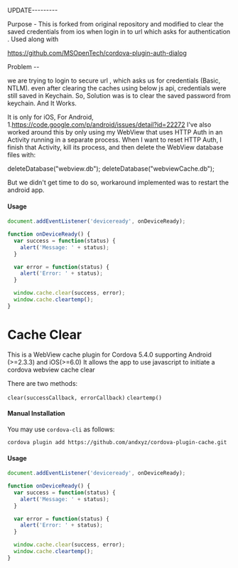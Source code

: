UPDATE---------

Purpose -
This is forked from original  repository and modified to clear the saved credentials from ios
when login in to url which asks for authentication .
Used along with 

https://github.com/MSOpenTech/cordova-plugin-auth-dialog


Problem --

we are trying to login to secure url , which asks us for credentials (Basic, NTLM).
even after clearing the caches using below js api, credentials were still saved in Keychain.
So, Solution was is to clear the saved password from keychain.
And It Works.

It is only for iOS,
For Android, 
1.https://code.google.com/p/android/issues/detail?id=22272
I've also worked around this by only using my WebView that uses HTTP Auth in an Activity running in a separate process. When I want to reset HTTP Auth, I finish that Activity, kill its process, and then delete the WebView database files with:
 
deleteDatabase("webview.db");
deleteDatabase("webviewCache.db");

But we didn't get time to do so, workaround implemented was to restart the android app.


#### Usage

```javascript
document.addEventListener('deviceready', onDeviceReady);

function onDeviceReady() {
  var success = function(status) {
    alert('Message: ' + status);
  }

  var error = function(status) {
    alert('Error: ' + status);
  }

  window.cache.clear(success, error);
  window.cache.cleartemp();
}

```





# Cache Clear


This is a WebView cache plugin for Cordova 5.4.0 supporting Android (>=2.3.3) and iOS(>=6.0)
It allows the app to use javascript to initiate a cordova webview cache clear

There are two methods:

`clear(successCallback, errorCallback)`
`cleartemp()`

#### Manual Installation

You may use `cordova-cli` as follows:

```shell
cordova plugin add https://github.com/andxyz/cordova-plugin-cache.git
```

#### Usage

```javascript
document.addEventListener('deviceready', onDeviceReady);

function onDeviceReady() {
  var success = function(status) {
    alert('Message: ' + status);
  }

  var error = function(status) {
    alert('Error: ' + status);
  }

  window.cache.clear(success, error);
  window.cache.cleartemp();
}

```
